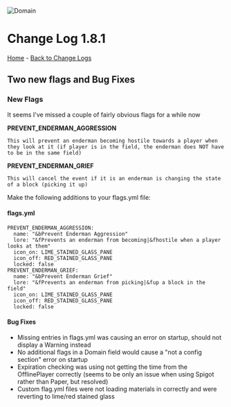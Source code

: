 ![Domain](https://torpkev.github.io/domain_docs/images/domain_alt_small.png)

# Change Log 1.8.1

[Home](https://torpkev.github.io/domain_docs) - [Back to Change Logs](https://torpkev.github.io/domain_docs/changelog)

## Two new flags and Bug Fixes


### New Flags

It seems I've missed a couple of fairly obvious flags for a while now

**PREVENT_ENDERMAN_AGGRESSION**

    This will prevent an enderman becoming hostile towards a player when they look at it (if player is in the field, the enderman does NOT have to be in the same field)

**PREVENT_ENDERMAN_GRIEF**

    This will cancel the event if it is an enderman is changing the state of a block (picking it up)


Make the following additions to your flags.yml file:

#### flags.yml

    PREVENT_ENDERMAN_AGGRESSION:
      name: "&bPrevent Enderman Aggression"
      lore: "&fPrevents an enderman from becoming|&fhostile when a player looks at them"
      icon_on: LIME_STAINED_GLASS_PANE
      icon_off: RED_STAINED_GLASS_PANE
      locked: false
    PREVENT_ENDERMAN_GRIEF:
      name: "&bPrevent Enderman Grief"
      lore: "&fPrevents an enderman from picking|&fup a block in the field"
      icon_on: LIME_STAINED_GLASS_PANE
      icon_off: RED_STAINED_GLASS_PANE
      locked: false
      
#### Bug Fixes

- Missing entries in flags.yml was causing an error on startup, should not display a Warning instead
- No additional flags in a Domain field would cause a "not a config section" error on startup
- Expiration checking was using not getting the time from the OfflinePlayer correctly (seems to be only an issue when using Spigot rather than Paper, but resolved)
- Custom flag.yml files were not loading materials in correctly and were reverting to lime/red stained glass
